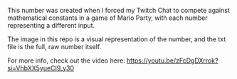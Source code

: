 This number was created when I forced my Twitch Chat to compete against mathematical constants in a game of Mario Party, with each number representing a different input. 

The image in this repo is a visual representation of the number, and the txt file is the full, raw number itself. 

For more info, check out the video here: https://youtu.be/zFcDgDXrrok?si=VhbXX5yueCI9_y30
